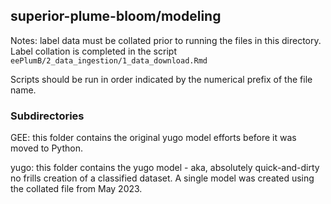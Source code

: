 ## superior-plume-bloom/modeling

Notes: label data must be collated prior to running the files in this directory. Label 
collation is completed in the script `eePlumB/2_data_ingestion/1_data_download.Rmd`

Scripts should be run in order indicated by the numerical prefix of the file name.

### Subdirectories

GEE: this folder contains the original yugo model efforts before it was moved to Python.

yugo: this folder contains the yugo model - aka, absolutely quick-and-dirty no frills
creation of a classified dataset. A single model was created using the collated file 
from May 2023.